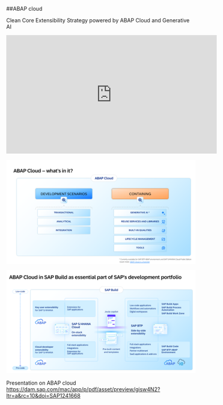 

##ABAP cloud

Clean Core Extensibility Strategy powered by ABAP Cloud and Generative AI

<iframe width="560" height="315" src="https://www.youtube.com/embed/Zmo7YU9BUlc" title="ABAP Cloud and Generative AI" frameborder="0" allow="accelerometer; autoplay; clipboard-write; encrypted-media; gyroscope; picture-in-picture" allowfullscreen></iframe>

![abap cloud](image.png)

![abap cloud overview](image-1.png)

Presentation on ABAP cloud https://dam.sap.com/mac/app/p/pdf/asset/preview/gisw4N2?ltr=a&rc=10&doi=SAP1241668
